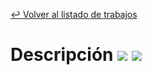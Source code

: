 [↩ Volver al listado de trabajos](https://github.com/FunkyoEnma#proyectos-realizados-y-en-proceso)

# Descripción [![](https://img.shields.io/badge/-python-3776AB?logo=python&logoColor=white&style=flat)](https://github.com/search?q=+language%3APython++org%3AFunkyoEnma+&type=repositories) [![](https://img.shields.io/badge/-qt-41CD52?logo=qt&logoColor=white&style=flat)](https://github.com/search?q=+language%3APython++org%3AFunkyoEnma+&type=repositories)

